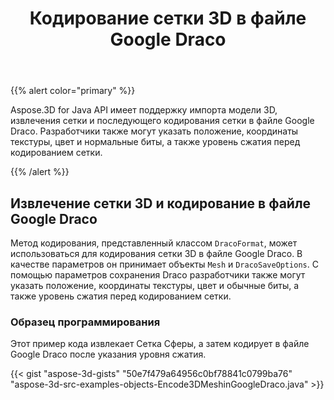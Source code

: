 ﻿---
title: Кодирование сетки 3D в файле Google Draco
type: docs
weight: 30
url: /ru/java/encoding-3d-mesh-in-the-google-draco-file/
description: Aspose.3D for Java API имеет поддержку импорта модели 3D, извлечения сетки и последующего кодирования сетки в файле Google Draco.
---
{{% alert color="primary" %}} 

Aspose.3D for Java API имеет поддержку импорта модели 3D, извлечения сетки и последующего кодирования сетки в файле Google Draco. Разработчики также могут указать положение, координаты текстуры, цвет и нормальные биты, а также уровень сжатия перед кодированием сетки.

{{% /alert %}} 
## **Извлечение сетки 3D и кодирование в файле Google Draco**
Метод кодирования, представленный классом `DracoFormat`, может использоваться для кодирования сетки 3D в файле Google Draco. В качестве параметров он принимает объекты `Mesh` и `DracoSaveOptions`. С помощью параметров сохранения Draco разработчики также могут указать положение, координаты текстуры, цвет и обычные биты, а также уровень сжатия перед кодированием сетки.
### **Образец программирования**
Этот пример кода извлекает Сетка Сферы, а затем кодирует в файле Google Draco после указания уровня сжатия.

{{< gist "aspose-3d-gists" "50e7f479a64956c0bf78841c0799ba76" "aspose-3d-src-examples-objects-Encode3DMeshinGoogleDraco.java" >}}
